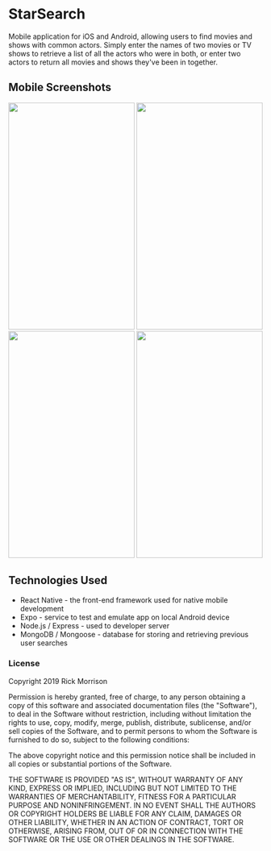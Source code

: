 # StarSearch
Mobile application for iOS and Android, allowing users to find movies and shows with common actors. Simply enter the names of two movies or TV shows to retrieve a list of all the actors who were in both, or enter two actors to return all movies and shows they've been in together.

## Mobile Screenshots
<div>
<img src="https://i.imgur.com/wFdaKpi.jpg" width="250" height="450" />
<img src="https://i.imgur.com/bHFNVBB.jpg" width="250" height="450" />
  </div>
  <div>
<img src="https://i.imgur.com/ozFBcUX.jpg" width="250" height="450" />
<img src="https://i.imgur.com/aqqd9Df.jpg" width="250" height="450" />
</div>


## Technologies Used
- React Native - the front-end framework used for native mobile development
- Expo - service to test and emulate app on local Android device
- Node.js / Express - used to developer server
- MongoDB / Mongoose - database for storing and retrieving previous user searches


### License

Copyright 2019 Rick Morrison

Permission is hereby granted, free of charge, to any person obtaining a copy of this software and associated documentation files (the "Software"), to deal in the Software without restriction, including without limitation the rights to use, copy, modify, merge, publish, distribute, sublicense, and/or sell copies of the Software, and to permit persons to whom the Software is furnished to do so, subject to the following conditions:

The above copyright notice and this permission notice shall be included in all copies or substantial portions of the Software.

THE SOFTWARE IS PROVIDED "AS IS", WITHOUT WARRANTY OF ANY KIND, EXPRESS OR IMPLIED, INCLUDING BUT NOT LIMITED TO THE WARRANTIES OF MERCHANTABILITY, FITNESS FOR A PARTICULAR PURPOSE AND NONINFRINGEMENT. IN NO EVENT SHALL THE AUTHORS OR COPYRIGHT HOLDERS BE LIABLE FOR ANY CLAIM, DAMAGES OR OTHER LIABILITY, WHETHER IN AN ACTION OF CONTRACT, TORT OR OTHERWISE, ARISING FROM, OUT OF OR IN CONNECTION WITH THE SOFTWARE OR THE USE OR OTHER DEALINGS IN THE SOFTWARE.

